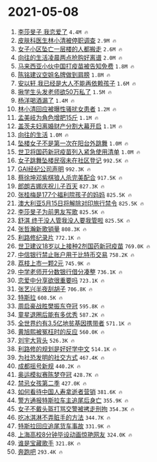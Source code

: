 # 2021-05-08

1. [李莎旻子 我恋爱了](https://s.weibo.com/weibo?q=%E6%9D%8E%E8%8E%8E%E6%97%BB%E5%AD%90%20%E6%88%91%E6%81%8B%E7%88%B1%E4%BA%86&Refer=top) `4.4M 🔥`
1. [皮肤科医生林小清被停职调查](https://s.weibo.com/weibo?q=%23%E7%9A%AE%E8%82%A4%E7%A7%91%E5%8C%BB%E7%94%9F%E6%9E%97%E5%B0%8F%E6%B8%85%E8%A2%AB%E5%81%9C%E8%81%8C%E8%B0%83%E6%9F%A5%23&Refer=top) `2.9M 🔥`
1. [女子小区坠亡一层楼的人都搬走](https://s.weibo.com/weibo?q=%23%E5%A5%B3%E5%AD%90%E5%B0%8F%E5%8C%BA%E5%9D%A0%E4%BA%A1%E4%B8%80%E5%B1%82%E6%A5%BC%E7%9A%84%E4%BA%BA%E9%83%BD%E6%90%AC%E8%B5%B0%23&Refer=top) `2.6M 🔥`
1. [向往的生活凌晨两点抢购好离谱](https://s.weibo.com/weibo?q=%23%E5%90%91%E5%BE%80%E7%9A%84%E7%94%9F%E6%B4%BB%E5%87%8C%E6%99%A8%E4%B8%A4%E7%82%B9%E6%8A%A2%E8%B4%AD%E5%A5%BD%E7%A6%BB%E8%B0%B1%23&Refer=top) `2.0M 🔥`
1. [马来西亚小伙中国打疫苗被告知免费](https://s.weibo.com/weibo?q=%23%E9%A9%AC%E6%9D%A5%E8%A5%BF%E4%BA%9A%E5%B0%8F%E4%BC%99%E4%B8%AD%E5%9B%BD%E6%89%93%E7%96%AB%E8%8B%97%E8%A2%AB%E5%91%8A%E7%9F%A5%E5%85%8D%E8%B4%B9%23&Refer=top) `1.8M 🔥`
1. [陈铭建议空姐名牌做到肩膀](https://s.weibo.com/weibo?q=%23%E9%99%88%E9%93%AD%E5%BB%BA%E8%AE%AE%E7%A9%BA%E5%A7%90%E5%90%8D%E7%89%8C%E5%81%9A%E5%88%B0%E8%82%A9%E8%86%80%23&Refer=top) `1.8M 🔥`
1. [安以轩 我已经是大人不能再依赖孩子](https://s.weibo.com/weibo?q=%E5%AE%89%E4%BB%A5%E8%BD%A9%20%E6%88%91%E5%B7%B2%E7%BB%8F%E6%98%AF%E5%A4%A7%E4%BA%BA%E4%B8%8D%E8%83%BD%E5%86%8D%E4%BE%9D%E8%B5%96%E5%AD%A9%E5%AD%90&Refer=top) `1.6M 🔥`
1. [揪学生头发老师欲50万私了](https://s.weibo.com/weibo?q=%23%E6%8F%AA%E5%AD%A6%E7%94%9F%E5%A4%B4%E5%8F%91%E8%80%81%E5%B8%88%E6%AC%B250%E4%B8%87%E7%A7%81%E4%BA%86%23&Refer=top) `1.5M 🔥`
1. [杨洋喝酒漏了](https://s.weibo.com/weibo?q=%23%E6%9D%A8%E6%B4%8B%E5%96%9D%E9%85%92%E6%BC%8F%E4%BA%86%23&Refer=top) `1.4M 🔥`
1. [林小清回应被曝性骚扰女患者](https://s.weibo.com/weibo?q=%E6%9E%97%E5%B0%8F%E6%B8%85%E5%9B%9E%E5%BA%94%E8%A2%AB%E6%9B%9D%E6%80%A7%E9%AA%9A%E6%89%B0%E5%A5%B3%E6%82%A3%E8%80%85&Refer=top) `1.2M 🔥`
1. [孟美岐为角色增肥15斤](https://s.weibo.com/weibo?q=%23%E5%AD%9F%E7%BE%8E%E5%B2%90%E4%B8%BA%E8%A7%92%E8%89%B2%E5%A2%9E%E8%82%A515%E6%96%A4%23&Refer=top) `1.1M 🔥`
1. [盖茨夫妇离婚财产分割大幕开启](https://s.weibo.com/weibo?q=%E7%9B%96%E8%8C%A8%E5%A4%AB%E5%A6%87%E7%A6%BB%E5%A9%9A%E8%B4%A2%E4%BA%A7%E5%88%86%E5%89%B2%E5%A4%A7%E5%B9%95%E5%BC%80%E5%90%AF&Refer=top) `1.1M 🔥`
1. [向往的生活](https://s.weibo.com/weibo?q=%E5%90%91%E5%BE%80%E7%9A%84%E7%94%9F%E6%B4%BB&Refer=top) `1.0M 🔥`
1. [坠楼女子不是第一次在阳台外跳舞](https://s.weibo.com/weibo?q=%E5%9D%A0%E6%A5%BC%E5%A5%B3%E5%AD%90%E4%B8%8D%E6%98%AF%E7%AC%AC%E4%B8%80%E6%AC%A1%E5%9C%A8%E9%98%B3%E5%8F%B0%E5%A4%96%E8%B7%B3%E8%88%9E&Refer=top) `1.0M 🔥`
1. [世卫将国药新冠疫苗列入紧急使用清单](https://s.weibo.com/weibo?q=%E4%B8%96%E5%8D%AB%E5%B0%86%E5%9B%BD%E8%8D%AF%E6%96%B0%E5%86%A0%E7%96%AB%E8%8B%97%E5%88%97%E5%85%A5%E7%B4%A7%E6%80%A5%E4%BD%BF%E7%94%A8%E6%B8%85%E5%8D%95&Refer=top) `1.0M 🔥`
1. [女子跳舞坠楼民宿未在社区登记](https://s.weibo.com/weibo?q=%E5%A5%B3%E5%AD%90%E8%B7%B3%E8%88%9E%E5%9D%A0%E6%A5%BC%E6%B0%91%E5%AE%BF%E6%9C%AA%E5%9C%A8%E7%A4%BE%E5%8C%BA%E7%99%BB%E8%AE%B0&Refer=top) `992.5K 🔥`
1. [GAI经纪公司声明](https://s.weibo.com/weibo?q=%23GAI%E7%BB%8F%E7%BA%AA%E5%85%AC%E5%8F%B8%E5%A3%B0%E6%98%8E%23&Refer=top) `992.3K 🔥`
1. [蔡徐坤邓紫棋狼人杀完美配合](https://s.weibo.com/weibo?q=%23%E8%94%A1%E5%BE%90%E5%9D%A4%E9%82%93%E7%B4%AB%E6%A3%8B%E7%8B%BC%E4%BA%BA%E6%9D%80%E5%AE%8C%E7%BE%8E%E9%85%8D%E5%90%88%23&Refer=top) `917.5K 🔥`
1. [郎朗吉娜庆祝儿子百天](https://s.weibo.com/weibo?q=%23%E9%83%8E%E6%9C%97%E5%90%89%E5%A8%9C%E5%BA%86%E7%A5%9D%E5%84%BF%E5%AD%90%E7%99%BE%E5%A4%A9%23&Refer=top) `827.3K 🔥`
1. [张桂梅是177个福利院孩子的妈妈](https://s.weibo.com/weibo?q=%23%E5%BC%A0%E6%A1%82%E6%A2%85%E6%98%AF177%E4%B8%AA%E7%A6%8F%E5%88%A9%E9%99%A2%E5%AD%A9%E5%AD%90%E7%9A%84%E5%A6%88%E5%A6%88%23&Refer=top) `825.5K 🔥`
1. [澳大利亚5月15日将解除对印旅行禁令](https://s.weibo.com/weibo?q=%E6%BE%B3%E5%A4%A7%E5%88%A9%E4%BA%9A5%E6%9C%8815%E6%97%A5%E5%B0%86%E8%A7%A3%E9%99%A4%E5%AF%B9%E5%8D%B0%E6%97%85%E8%A1%8C%E7%A6%81%E4%BB%A4&Refer=top) `825.5K 🔥`
1. [李莎旻子为前男友写歌](https://s.weibo.com/weibo?q=%23%E6%9D%8E%E8%8E%8E%E6%97%BB%E5%AD%90%E4%B8%BA%E5%89%8D%E7%94%B7%E5%8F%8B%E5%86%99%E6%AD%8C%23&Refer=top) `825.5K 🔥`
1. [舒淇 终于没人管我没人要我管啦](https://s.weibo.com/weibo?q=%E8%88%92%E6%B7%87%20%E7%BB%88%E4%BA%8E%E6%B2%A1%E4%BA%BA%E7%AE%A1%E6%88%91%E6%B2%A1%E4%BA%BA%E8%A6%81%E6%88%91%E7%AE%A1%E5%95%A6&Refer=top) `825.5K 🔥`
1. [张哲瀚新歌销量](https://s.weibo.com/weibo?q=%23%E5%BC%A0%E5%93%B2%E7%80%9A%E6%96%B0%E6%AD%8C%E9%94%80%E9%87%8F%23&Refer=top) `808.3K 🔥`
1. [利路修纪录片](https://s.weibo.com/weibo?q=%E5%88%A9%E8%B7%AF%E4%BF%AE%E7%BA%AA%E5%BD%95%E7%89%87&Refer=top) `772.1K 🔥`
1. [世卫建议18岁以上接种2剂国药新冠疫苗](https://s.weibo.com/weibo?q=%23%E4%B8%96%E5%8D%AB%E5%BB%BA%E8%AE%AE18%E5%B2%81%E4%BB%A5%E4%B8%8A%E6%8E%A5%E7%A7%8D2%E5%89%82%E5%9B%BD%E8%8D%AF%E6%96%B0%E5%86%A0%E7%96%AB%E8%8B%97%23&Refer=top) `769.0K 🔥`
1. [中信银行禁止账户用于比特币交易](https://s.weibo.com/weibo?q=%23%E4%B8%AD%E4%BF%A1%E9%93%B6%E8%A1%8C%E7%A6%81%E6%AD%A2%E8%B4%A6%E6%88%B7%E7%94%A8%E4%BA%8E%E6%AF%94%E7%89%B9%E5%B8%81%E4%BA%A4%E6%98%93%23&Refer=top) `758.2K 🔥`
1. [荔枝上市一颗2元](https://s.weibo.com/weibo?q=%23%E8%8D%94%E6%9E%9D%E4%B8%8A%E5%B8%82%E4%B8%80%E9%A2%972%E5%85%83%23&Refer=top) `745.9K 🔥`
1. [中学老师开分数银行借分凑整](https://s.weibo.com/weibo?q=%E4%B8%AD%E5%AD%A6%E8%80%81%E5%B8%88%E5%BC%80%E5%88%86%E6%95%B0%E9%93%B6%E8%A1%8C%E5%80%9F%E5%88%86%E5%87%91%E6%95%B4&Refer=top) `736.1K 🔥`
1. [恋爱中分享欲很重要吗](https://s.weibo.com/weibo?q=%23%E6%81%8B%E7%88%B1%E4%B8%AD%E5%88%86%E4%BA%AB%E6%AC%B2%E5%BE%88%E9%87%8D%E8%A6%81%E5%90%97%23&Refer=top) `723.1K 🔥`
1. [张艺兴半夜刮胡子](https://s.weibo.com/weibo?q=%23%E5%BC%A0%E8%89%BA%E5%85%B4%E5%8D%8A%E5%A4%9C%E5%88%AE%E8%83%A1%E5%AD%90%23&Refer=top) `706.8K 🔥`
1. [特斯拉](https://s.weibo.com/weibo?q=%E7%89%B9%E6%96%AF%E6%8B%89&Refer=top) `608.5K 🔥`
1. [周启豪战胜樊振东夺冠](https://s.weibo.com/weibo?q=%E5%91%A8%E5%90%AF%E8%B1%AA%E6%88%98%E8%83%9C%E6%A8%8A%E6%8C%AF%E4%B8%9C%E5%A4%BA%E5%86%A0&Refer=top) `595.8K 🔥`
1. [童星退圈后能有多优秀](https://s.weibo.com/weibo?q=%23%E7%AB%A5%E6%98%9F%E9%80%80%E5%9C%88%E5%90%8E%E8%83%BD%E6%9C%89%E5%A4%9A%E4%BC%98%E7%A7%80%23&Refer=top) `587.2K 🔥`
1. [全世界约有3.5亿地贫基因携带者](https://s.weibo.com/weibo?q=%23%E5%85%A8%E4%B8%96%E7%95%8C%E7%BA%A6%E6%9C%893.5%E4%BA%BF%E5%9C%B0%E8%B4%AB%E5%9F%BA%E5%9B%A0%E6%90%BA%E5%B8%A6%E8%80%85%23&Refer=top) `571.1K 🔥`
1. [黄旭熙被冤枉时的反应](https://s.weibo.com/weibo?q=%23%E9%BB%84%E6%97%AD%E7%86%99%E8%A2%AB%E5%86%A4%E6%9E%89%E6%97%B6%E7%9A%84%E5%8F%8D%E5%BA%94%23&Refer=top) `560.0K 🔥`
1. [刘宇大背头](https://s.weibo.com/weibo?q=%23%E5%88%98%E5%AE%87%E5%A4%A7%E8%83%8C%E5%A4%B4%23&Refer=top) `526.3K 🔥`
1. [利路修的规划是好好学中文](https://s.weibo.com/weibo?q=%23%E5%88%A9%E8%B7%AF%E4%BF%AE%E7%9A%84%E8%A7%84%E5%88%92%E6%98%AF%E5%A5%BD%E5%A5%BD%E5%AD%A6%E4%B8%AD%E6%96%87%23&Refer=top) `514.1K 🔥`
1. [为社恐发明的社交方式](https://s.weibo.com/weibo?q=%E4%B8%BA%E7%A4%BE%E6%81%90%E5%8F%91%E6%98%8E%E7%9A%84%E7%A4%BE%E4%BA%A4%E6%96%B9%E5%BC%8F&Refer=top) `467.4K 🔥`
1. [成都摇号新规](https://s.weibo.com/weibo?q=%23%E6%88%90%E9%83%BD%E6%91%87%E5%8F%B7%E6%96%B0%E8%A7%84%23&Refer=top) `440.2K 🔥`
1. [奥运模拟赛陈梦夺冠](https://s.weibo.com/weibo?q=%E5%A5%A5%E8%BF%90%E6%A8%A1%E6%8B%9F%E8%B5%9B%E9%99%88%E6%A2%A6%E5%A4%BA%E5%86%A0&Refer=top) `428.7K 🔥`
1. [禁忌女孩第二季](https://s.weibo.com/weibo?q=%E7%A6%81%E5%BF%8C%E5%A5%B3%E5%AD%A9%E7%AC%AC%E4%BA%8C%E5%AD%A3&Refer=top) `427.0K 🔥`
1. [如何看待中国人寿拿逝者营销](https://s.weibo.com/weibo?q=%23%E5%A6%82%E4%BD%95%E7%9C%8B%E5%BE%85%E4%B8%AD%E5%9B%BD%E4%BA%BA%E5%AF%BF%E6%8B%BF%E9%80%9D%E8%80%85%E8%90%A5%E9%94%80%23&Refer=top) `381.6K 🔥`
1. [警方通报特斯拉车主追尾后身亡](https://s.weibo.com/weibo?q=%E8%AD%A6%E6%96%B9%E9%80%9A%E6%8A%A5%E7%89%B9%E6%96%AF%E6%8B%89%E8%BD%A6%E4%B8%BB%E8%BF%BD%E5%B0%BE%E5%90%8E%E8%BA%AB%E4%BA%A1&Refer=top) `355.9K 🔥`
1. [女子不戴头盔打骂交警被拷走刑拘](https://s.weibo.com/weibo?q=%E5%A5%B3%E5%AD%90%E4%B8%8D%E6%88%B4%E5%A4%B4%E7%9B%94%E6%89%93%E9%AA%82%E4%BA%A4%E8%AD%A6%E8%A2%AB%E6%8B%B7%E8%B5%B0%E5%88%91%E6%8B%98&Refer=top) `354.3K 🔥`
1. [吃冰淇淋不弄脏手的方法](https://s.weibo.com/weibo?q=%E5%90%83%E5%86%B0%E6%B7%87%E6%B7%8B%E4%B8%8D%E5%BC%84%E8%84%8F%E6%89%8B%E7%9A%84%E6%96%B9%E6%B3%95&Refer=top) `344.7K 🔥`
1. [特斯拉回应追尾货车事故](https://s.weibo.com/weibo?q=%E7%89%B9%E6%96%AF%E6%8B%89%E5%9B%9E%E5%BA%94%E8%BF%BD%E5%B0%BE%E8%B4%A7%E8%BD%A6%E4%BA%8B%E6%95%85&Refer=top) `331.9K 🔥`
1. [上海高校8分钟毕设动画惊艳网友](https://s.weibo.com/weibo?q=%E4%B8%8A%E6%B5%B7%E9%AB%98%E6%A0%A18%E5%88%86%E9%92%9F%E6%AF%95%E8%AE%BE%E5%8A%A8%E7%94%BB%E6%83%8A%E8%89%B3%E7%BD%91%E5%8F%8B&Refer=top) `324.0K 🔥`
1. [谁是宝藏歌手](https://s.weibo.com/weibo?q=%E8%B0%81%E6%98%AF%E5%AE%9D%E8%97%8F%E6%AD%8C%E6%89%8B&Refer=top) `321.8K 🔥`
1. [奔跑吧](https://s.weibo.com/weibo?q=%E5%A5%94%E8%B7%91%E5%90%A7&Refer=top) `293.4K 🔥`
